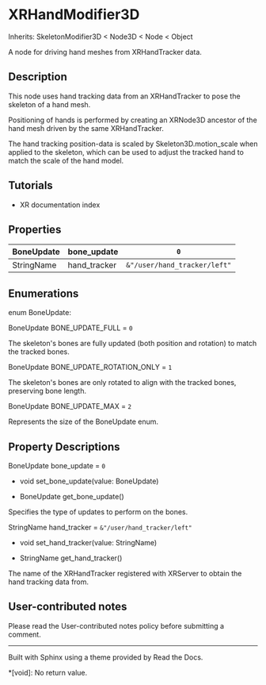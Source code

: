 # XRHandModifier3D

Inherits: SkeletonModifier3D < Node3D < Node < Object

A node for driving hand meshes from XRHandTracker data.

## Description

This node uses hand tracking data from an XRHandTracker to pose the skeleton
of a hand mesh.

Positioning of hands is performed by creating an XRNode3D ancestor of the hand
mesh driven by the same XRHandTracker.

The hand tracking position-data is scaled by Skeleton3D.motion_scale when
applied to the skeleton, which can be used to adjust the tracked hand to match
the scale of the hand model.

## Tutorials

  * XR documentation index

## Properties

BoneUpdate | bone_update | `0`  
---|---|---  
StringName | hand_tracker | `&"/user/hand_tracker/left"`  
  
## Enumerations

enum BoneUpdate:

BoneUpdate BONE_UPDATE_FULL = `0`

The skeleton's bones are fully updated (both position and rotation) to match
the tracked bones.

BoneUpdate BONE_UPDATE_ROTATION_ONLY = `1`

The skeleton's bones are only rotated to align with the tracked bones,
preserving bone length.

BoneUpdate BONE_UPDATE_MAX = `2`

Represents the size of the BoneUpdate enum.

## Property Descriptions

BoneUpdate bone_update = `0`

  * void set_bone_update(value: BoneUpdate)

  * BoneUpdate get_bone_update()

Specifies the type of updates to perform on the bones.

StringName hand_tracker = `&"/user/hand_tracker/left"`

  * void set_hand_tracker(value: StringName)

  * StringName get_hand_tracker()

The name of the XRHandTracker registered with XRServer to obtain the hand
tracking data from.

## User-contributed notes

Please read the User-contributed notes policy before submitting a comment.

* * *

Built with Sphinx using a theme provided by Read the Docs.

  *[void]: No return value.

